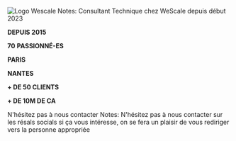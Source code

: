 <!-- .slide: data-background-color="white" -->
<img
    data-src="common/assets/wescale.png"
    alt="Logo Wescale"
/>
Notes: Consultant Technique chez WeScale depuis début 2023


<!-- .slide: data-background-image="common/assets/wescale-worldwide.png" -->
**DEPUIS 2015**

**70** **PASSIONNÉ-ES**

**PARIS**

**NANTES**

**\+ DE 50 CLIENTS**

**\+ DE 10M DE CA**


<!-- .slide: data-background-image="common/assets/wescale-nous-contacter.png" data-background-size="contain" data-background-color="white" -->
N'hésitez pas à nous contacter <!-- .element: class="stroke" -->
Notes: N'hésitez pas à nous contacter sur les résals socials si ça vous
intéresse, on se fera un plaisir de vous rediriger vers la personne appropriée
